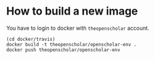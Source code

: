 # How to build a new image

You have to login to docker with `theopenscholar` account.

```
(cd docker/travis)
docker build -t theopenscholar/openscholar-env .
docker push theopenscholar/openscholar-env
```